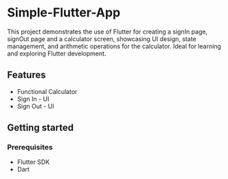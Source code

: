 # Simple-Flutter-App
This project demonstrates the use of Flutter for creating a signIn page, signOut page and a calculator screen, showcasing UI design, state management, and arithmetic operations for the calculator. Ideal for learning and exploring Flutter development.

## Features
* Functional Calculator
* Sign In - UI
* Sign Out - UI
## Getting started
### Prerequisites
* Flutter SDK
* Dart
